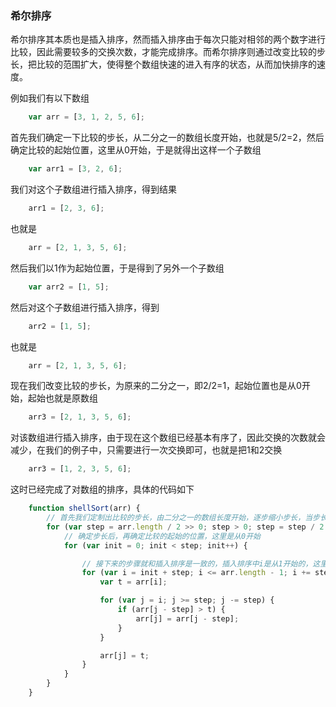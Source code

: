 ### 希尔排序

希尔排序其本质也是插入排序，然而插入排序由于每次只能对相邻的两个数字进行比较，因此需要较多的交换次数，才能完成排序。而希尔排序则通过改变比较的步长，把比较的范围扩大，使得整个数组快速的进入有序的状态，从而加快排序的速度。

例如我们有以下数组
```javascript
    var arr = [3, 1, 2, 5, 6];
```
首先我们确定一下比较的步长，从二分之一的数组长度开始，也就是5/2=2，然后确定比较的起始位置，这里从0开始，于是就得出这样一个子数组
```javascript
    var arr1 = [3, 2, 6];
```
我们对这个子数组进行插入排序，得到结果
```javascript
    arr1 = [2, 3, 6];
```
也就是
```javascript
    arr = [2, 1, 3, 5, 6];
```
然后我们以1作为起始位置，于是得到了另外一个子数组
```javascript
    var arr2 = [1, 5];
```
然后对这个子数组进行插入排序，得到
```javascript
    arr2 = [1, 5];
```
也就是
```javascript
    arr = [2, 1, 3, 5, 6];
```
现在我们改变比较的步长，为原来的二分之一，即2/2=1，起始位置也是从0开始，起始也就是原数组
```javascript
    arr3 = [2, 1, 3, 5, 6];
```
对该数组进行插入排序，由于现在这个数组已经基本有序了，因此交换的次数就会减少，在我们的例子中，只需要进行一次交换即可，也就是把1和2交换
```javascript
    arr3 = [1, 2, 3, 5, 6];
```
这时已经完成了对数组的排序，具体的代码如下
```javascript
    function shellSort(arr) {
        // 首先我们定制出比较的步长，由二分之一的数组长度开始，逐步缩小步长，当步长缩小到1时，就降级为插入排序了
        for (var step = arr.length / 2 >> 0; step > 0; step = step / 2 >> 0) {
            // 确定步长后，再确定比较的起始的位置，这里是从0开始
            for (var init = 0; init < step; init++) {

                // 接下来的步骤就和插入排序是一致的，插入排序中i是从1开始的，这里i是从起始位置+步长开始的
                for (var i = init + step; i <= arr.length - 1; i += step) {
                    var t = arr[i];

                    for (var j = i; j >= step; j -= step) {
                        if (arr[j - step] > t) {
                            arr[j] = arr[j - step];
                        }
                    }

                    arr[j] = t;
                }
            }
        }
    }
```